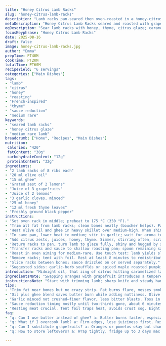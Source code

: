 ```yaml
---
title: "Honey Citrus Lamb Racks"
slug: "honey-citrus-lamb-racks"
description: "Lamb racks pan-seared then oven-roasted in a honey-citrus-thyme glaze. Uses grapefruit juice and lemon instead of orange and lime, swapping butter for ghee for nuttier depth. Adjusts quantities for a bolder, more balanced sweet-acid punch. Cooking relies on scent and feel: caramelizing sauce to sticky syrup, lamb faintly springy for juicy medium-rare. Techniques to degrease lamb, save sauce residue, and rest meat explained. Ends with pairing tips. Six servings."
metaDescription: "Honey Citrus Lamb Racks seared and roasted with grapefruit, lemon, thyme, and honey glaze. Balanced sweet-acid punch, clear fat trimmed, juicy medium-rare finish."
ogDescription: "Sear lamb racks with honey, thyme, citrus glaze; caramelize sauce to sticky syrup; rest meat for juicy medium-rare. Citrus swaps, ghee for butter adds depth."
focusKeyphrase: "Honey Citrus Lamb Racks"
date: 2025-08-16
draft: false
image: honey-citrus-lamb-racks.jpg
author: "Emma"
prepTime: PT40M
cookTime: PT20M
totalTime: PT60M
recipeYield: "6 servings"
categories: ["Main Dishes"]
tags:
- "lamb"
- "citrus"
- "honey"
- "roasting"
- "French-inspired"
- "thyme"
- "sauce reduction"
- "medium rare"
keywords:
- "seared lamb racks"
- "honey citrus glaze"
- "medium rare lamb"
breadcrumb: ["Home", "Recipes", "Main Dishes"]
nutrition: 
 calories: "420"
 fatContent: "30g"
 carbohydrateContent: "12g"
 proteinContent: "32g"
ingredients:
- "2 lamb racks of 8 ribs each"
- "20 ml olive oil"
- "15 ml ghee"
- "Grated zest of 2 lemons"
- "Juice of 3 grapefruits"
- "Juice of 2 lemons"
- "3 garlic cloves, minced"
- "25 ml honey"
- "12 ml fresh thyme leaves"
- "Freshly ground black pepper"
instructions:
- "Set oven rack in middle; preheat to 175 °C (350 °F)."
- "Trim all fat from lamb racks; clean bones neatly (boucher helps). Pat dry, season lightly with salt."
- "Heat olive oil and ghee in heavy skillet over medium-high. When shimmering, sear lamb evenly until dark golden crust forms, about 3-4 minutes per side. Remove lamb, rest briefly on plate."
- "In same pan, lower heat to medium; stir in garlic; wait for aroma to bloom—don’t burn."
- "Add citrus zests, juices, honey, thyme. Simmer, stirring often, scraping browned bits. Reduce sauce by two-thirds until thick, glossy, coats back of spoon, about 6 minutes. Sauce thickens from syrupy gloss and faint sticky resistance."
- "Return racks to pan, turn lamb to glaze fully, shiny and hugged by syrup. Season pepper."
- "Transfer racks and sauce to shallow roasting pan; spoon remaining sauce over top."
- "Roast in oven aiming for medium-rare. Use touch test: lamb yields slightly under firm pressure. About 12 minutes; thermometer should read 58-60 °C. Avoid overcooking or rubbery edges."
- "Remove racks; tent with foil. Rest at least 8 minutes to redistribute juices. Don’t skip—dry lamb follows."
- "Slice racks between bones; sauce drizzled on or served separately."
- "Suggested sides: garlic-herb soufflés or spiced maple roasted pumpkin puree."
introduction: "Midnight oil, that zing of citrus hitting caramelized lamb—sticky sweet, snap of thyme. I never felt like lamb needed frou-frou, just pure flavors, tight technique. Cutting fat right clears haze; pan crackles under ghee and oil. Those sudden pops and hiss? Score points. Honey with grapefruit adds that edge; keeps sweet from drowning out meat. I dialed times to lean into crust without drying out rack. Resting is magic—juice leaks stopped dead, meat feels plush. Best paired with something soft and herbal or earthy sweet. Tried lemon thyme, grapefruit before; now this lemon-grapefruit-honey riff sings, not cloys. You’ll see how sauce thickens like lacquer, smell sharp citrus peel toast, hear lamb crack as it fries. Deal with raw legs, bones like a pro or butcher will hurt you less."
ingredientsNote: "Swapping oranges with grapefruit introduces a tempered bitterness balancing honey’s sweetness. Lemon juice pivots acidity, refreshing the glaze. Using ghee instead of butter avoids burning fats thanks to its higher smoke point and adds nutty undertones—a nuance I grew attached to after burnt butter sabotage. Garlic goes minced, not crushed, to avoid overpowering bites but still flavor the glaze thoroughly. Thyme fresh, picked from garden beats dried hands down; dried here would need cutting in half to avoid woody tang. Oil split olive and ghee for fat balance and deeper browning without smoke haze. To handle lamb, trimming all excess fat limits flare-ups but keep some fat near bones to maintain moisture after oven time. Fresh zest essential; dried zest falls flat. Always bring lamb to room temp before cooking to attack uniform doneness."
instructionsNote: "Start with trimming lamb; sharp knife and steady hand crucial. Fat removal avoids greasy smoke and weird texture. Searing in oil and ghee combo: oil for high heat, ghee for taste and less burning. Crust forms quickly—watch that golden deepening, not black; flip fast, no crowding pan or you’ll steam meat. Sauce made right afterward over medium keeps garlic from bitterness, sauce reducing slowly thickens to syrup that clings—the sticky, glossy look signals readiness. Avoid scraping sauce off too violently or flakes of burnt bits spoil flavor. Toss lamb back in corrected off-heat to coat and soak glaze before roasting—seal flavor. Roasting short but precise! Feel lamb’s firmness; poking method beats guessing time. Resting phase vital; no rushing or slicing too soon or all those luscious juices swamp the tray. Serve hot, sauce warm but not boiling to preserve honey notes."
tips:
- "Trim fat near bones but no crazy strip. Fat burns flare, messes smoke up. Some fat left inside holds moisture; dry bones crisp better when clean. Room temp lamb before heat prevents shock, cooks evenly; cold racks shrink, pull juices out."
- "Oil plus ghee blend saves butter burn while adding nuttiness. Olive oil alone too delicate for sear temps; ghee higher smoke point, flavor richer. Sear fast—medium-high pan, crust forms in minutes. Watch golden crust, no black char. Flip quick, no overcrowd pan or steam the rack."
- "Garlic minced not crushed—finer flavor, less bitter blasts. Toss in after heat drops low-ish so aroma pops, not burns. Sauce thickens when syrupy gloss coats spoon back, feels sticky slight resistance. Scrape browned bits gently off pan, don’t overdo or get burnt flakes."
- "Sauce reduction timing mostly until two-thirds gone, about 6 minutes depending on pan size and heat. Look for shiny, sticky. Not runny, but not jammy either. Lamb back in pan off heat helps glaze cling. Peppers last minute. Avoid over stirring sauce, breaks gloss."
- "Resting meat crucial. Tent foil traps heat, avoids crust sog. Eight minutes at least. Juices redistribute. Slice only after rest—cutting too early makes dry meat. Touch test best doneness cue; soft but spring back feels right medium rare. Thermometer can fool if probe inserted wrong."
faq:
- "q: Can I use butter instead of ghee? a: Butter burns faster, especially sear temps. If used, lower heat or add oil to raise smoke point. Monitor closely. Ghee adds nuttier notes, less smoke haze. Butter good if careful but risk burnt taste."
- "q: What if I overcook lamb? a: Firm edges, lose juiciness first. Resting helps but can’t fix total dryness. Try slicing thin, serve with sauce extra. Next time pull earlier, check frequently. Using thermometer important; 58-60 °C best range. Remember carryover heat after oven off."
- "q: Can I substitute grapefruits? a: Oranges or pomelos okay but change flavor. Grapefruit adds bite, slight bitterness that cuts honey sweetness. Adjust honey quantity if sweeter fruit used. Stay fresh zests; dried make no sense here, flat flavor. Citrus combo pivots puckery sauce balance."
- "q: How to store leftovers? a: Wrap tightly, fridge up to 3 days max. Sauce separate so meat keeps texture. Reheat gently in oven or pan low heat to avoid rubbery firm meat. Freezing possible but expect some moisture loss. Don’t microwave or harsh heat kills tenderness."

---
```

